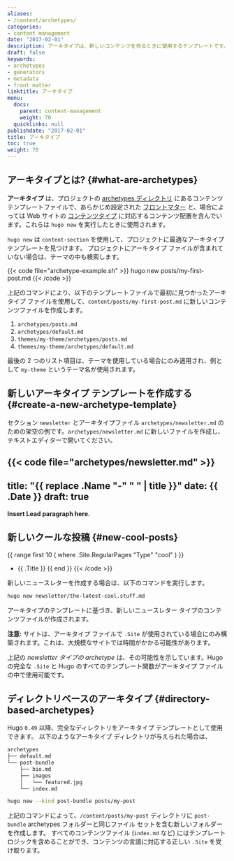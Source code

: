 ```yaml
---
aliases:
- /content/archetypes/
categories:
- content management
date: "2017-02-01"
description: アーキタイプは、新しいコンテンツを作るときに使用するテンプレートです。
draft: false
keywords:
- archetypes
- generators
- metadata
- front matter
linktitle: アーキタイプ
menu:
  docs:
    parent: content-management
    weight: 70
  quicklinks: null
publishdate: "2017-02-01"
title: アーキタイプ
toc: true
weight: 70
---
```


## アーキタイプとは? {#what-are-archetypes}

**アーキタイプ** は、プロジェクトの [archetypes ディレクトリ][archetypes directory] にあるコンテンツ テンプレートファイルで、あらかじめ設定された [フロントマター][front matter] と、場合によっては Web サイトの [コンテンツタイプ][content types] に対応するコンテンツ配置を含んでいます。これらは `hugo new` を実行したときに使用されます。


`hugo new` は `content-section` を使用して、プロジェクトに最適なアーキタイプ テンプレートを見つけます。 プロジェクトにアーキタイプ ファイルが含まれていない場合は、テーマの中も検索します。

{{< code file="archetype-example.sh" >}}
hugo new posts/my-first-post.md
{{< /code >}}

上記のコマンドにより、以下のテンプレートファイルで最初に見つかったアーキタイプ ファイルを使用して、`content/posts/my-first-post.md` に新しいコンテンツファイルを作成します。

1. `archetypes/posts.md`
2. `archetypes/default.md`
3. `themes/my-theme/archetypes/posts.md`
4. `themes/my-theme/archetypes/default.md`

最後の 2 つのリスト項目は、テーマを使用している場合にのみ適用され、例として `my-theme` というテーマ名が使用されます。

## 新しいアーキタイプ テンプレートを作成する {#create-a-new-archetype-template}

セクション `newsletter` とアーキタイプファイル `archetypes/newsletter.md` のための架空の例です。`archetypes/newsletter.md` に新しいファイルを作成し、テキストエディターで開いてください。

{{< code file="archetypes/newsletter.md" >}}
---
title: "{{ replace .Name "-" " " | title }}"
date: {{ .Date }}
draft: true
---

**Insert Lead paragraph here.**

## 新しいクールな投稿 {#new-cool-posts}

{{ range first 10 ( where .Site.RegularPages "Type" "cool" ) }}
* {{ .Title }}
{{ end }}
{{< /code >}}

新しいニュースレターを作成する場合は、以下のコマンドを実行します。

```bash
hugo new newsletter/the-latest-cool.stuff.md
```

アーキタイプのテンプレートに基づき、新しいニュースレター タイプのコンテンツファイルが作成されます。

**注意:** サイトは、アーキタイプ ファイルで `.Site` が使用されている場合にのみ構築されます。これは、大規模なサイトでは時間がかかる可能性があります。

上記の _newsletter タイプの archetype_ は、その可能性を示しています。Hugo の完全な `.Site` と Hugo のすべてのテンプレート関数がアーキタイプ ファイルの中で使用可能です。

## ディレクトリベースのアーキタイプ {#directory-based-archetypes}

Hugo `0.49` 以降、完全なディレクトリをアーキタイプ テンプレートとして使用できます。 以下のようなアーキタイプ ディレクトリが与えられた場合は、

```bash
archetypes
├── default.md
└── post-bundle
    ├── bio.md
    ├── images
    │   └── featured.jpg
    └── index.md
```

```bash
hugo new --kind post-bundle posts/my-post
```

上記のコマンドによって、`/content/posts/my-post` ディレクトリに `post-bundle` archetypes フォルダーと同じファイル セットを含む新しいフォルダーを作成します。 すべてのコンテンツファイル (`index.md` など) にはテンプレート ロジックを含めることができ、コンテンツの言語に対応する正しい `.Site` を受け取ります。

[archetypes directory]: /getting-started/directory-structure/
[content types]: /content-management/types/
[front matter]: /content-management/front-matter/
